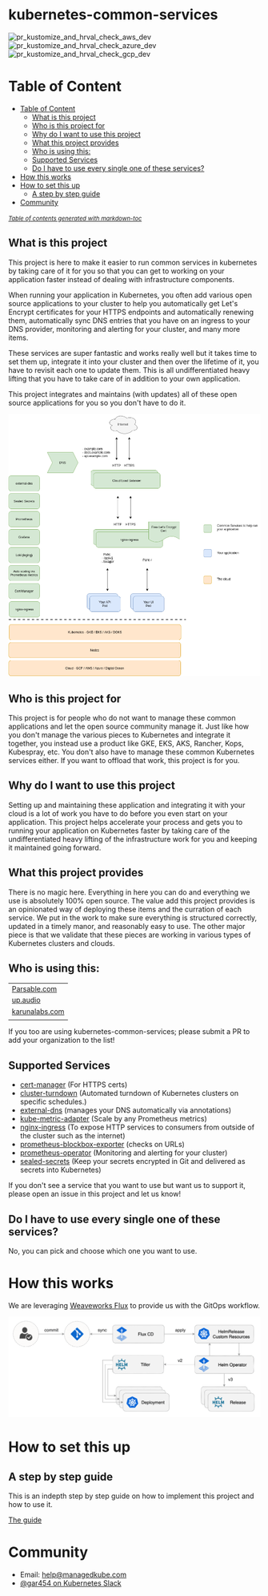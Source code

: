 # kubernetes-common-services

![pr_kustomize_and_hrval_check_aws_dev](https://github.com/ManagedKube/kubernetes-common-services/workflows/pr_kustomize_and_hrval_check_aws_dev/badge.svg)
![pr_kustomize_and_hrval_check_azure_dev](https://github.com/ManagedKube/kubernetes-common-services/workflows/pr_kustomize_and_hrval_check_azure_dev/badge.svg)
![pr_kustomize_and_hrval_check_gcp_dev](https://github.com/ManagedKube/kubernetes-common-services/workflows/pr_kustomize_and_hrval_check_gcp_dev/badge.svg)

# Table of Content
- [Table of Content](#table-of-content)
  * [What is this project](#what-is-this-project)
  * [Who is this project for](#who-is-this-project-for)
  * [Why do I want to use this project](#why-do-i-want-to-use-this-project)
  * [What this project provides](#what-this-project-provides)
  * [Who is using this:](#who-is-using-this-)
  * [Supported Services](#supported-services)
  * [Do I have to use every single one of these services?](#do-i-have-to-use-every-single-one-of-these-services-)
- [How this works](#how-this-works)
- [How to set this up](#how-to-set-this-up)
  * [A step by step guide](#a-step-by-step-guide)
- [Community](#community)

<small><i><a href='http://ecotrust-canada.github.io/markdown-toc/'>Table of contents generated with markdown-toc</a></i></small>


## What is this project
This project is here to make it easier to run common services in kubernetes by taking care of it for you so that you can get to working on your application faster instead of dealing with infrastructure components.

When running your application in Kubernetes, you often add various open source applications to your cluster to help you automatically get Let's Encrypt certificates for your HTTPS endpoints and automatically renewing them, automatically sync DNS entries that you have on an ingress to your DNS provider, monitoring and alerting for your cluster, and many more items.

These services are super fantastic and works really well but it takes time to set them up, integrate it into your cluster and then over the lifetime of it, you have to revisit each one to update them.  This is all undifferentiated heavy lifting that you have to take care of in addition to your own application.

This project integrates and maintains (with updates) all of these open source applications for you so you don't have to do it.

![ManagedKube Kubernetes Common Services](./docs/common-services.png "ManagedKube Kubernetes Common Services")

## Who is this project for
This project is for people who do not want to manage these common applications and let the open source community manage it.  Just like how you don't manage the various pieces to Kubernetes and integrate it together, you instead use a product like GKE, EKS, AKS, Rancher, Kops, Kubespray, etc.  You don't also have to manage these common Kubernetes services either.  If you want to offload that work, this project is for you.

## Why do I want to use this project
Setting up and maintaining these application and integrating it with your cloud is a lot of work you have to do before you even start on your application.  This project helps accelerate your process and gets you to running your application on Kubernetes faster by taking care of the undifferentiated heavy lifting of the infrastructure work for you and keeping it maintained going forward.

## What this project provides
There is no magic here.  Everything in here you can do and everything we use is absolutely 100% open source.  The value add this project provides is an opinionated way of deploying these items and the curration of each service.  We put in the work to make sure everything is structured correctly, updated in a timely manor, and reasonably easy to use.  The other major piece is that we validate that these pieces are working in various types of Kubernetes clusters and clouds.

## Who is using this:

|                                           |
|-------------------------------------------|
| [Parsable.com](https://www.parsable.com/) |
| [up.audio](https://up.audio/)             |
| [karunalabs.com](https://karunalabs.com/) |
|                                           |

If you too are using kubernetes-common-services; please submit a PR to add your organization to the list!

## Supported Services

* [cert-manager](https://github.com/jetstack/cert-manager) (For HTTPS certs)
* [cluster-turndown](https://github.com/kubecost/cluster-turndown) (Automated turndown of Kubernetes clusters on specific schedules.)
* [external-dns](https://github.com/helm/charts/tree/master/stable/external-dns) (manages your DNS automatically via annotations)
* [kube-metric-adapter](https://github.com/zalando-incubator/kube-metrics-adapter) (Scale by any Prometheus metrics)
* [nginx-ingress](https://github.com/helm/charts/tree/master/stable/nginx-ingress) (To expose HTTP services to consumers from outside of the cluster such as the internet)
* [prometheus-blockbox-exporter](https://github.com/prometheus/blackbox_exporter) (checks on URLs)
* [prometheus-operator](https://github.com/helm/charts/tree/master/stable/prometheus-operator) (Monitoring and alerting for your cluster)
* [sealed-secrets](https://github.com/bitnami-labs/sealed-secrets) (Keep your secrets encrypted in Git and delivered as secrets into Kubernetes)

If you don't see a service that you want to use but want us to support it, please open an issue in this project and let us know!

## Do I have to use every single one of these services?
No, you can pick and choose which one you want to use.

# How this works
We are leveraging [Weaveworks Flux](https://github.com/fluxcd/flux) to provide us with the GitOps workflow.  

![Weaveworks flux operator](./docs/images/fluxcd-helm-operator-diagram.png "Weaveworks Flux Operator")

# How to set this up

## A step by step guide

This is an indepth step by step guide on how to implement this project and how to use it.

[The guide](https://github.com/ManagedKube/kubernetes-common-services/blob/master/docs/setup-guide.md)

# Community

* Email: help@managedkube.com
* [@gar454 on Kubernetes Slack](https://app.slack.com/client/T09NY5SBT/D1QQUQEG1)

